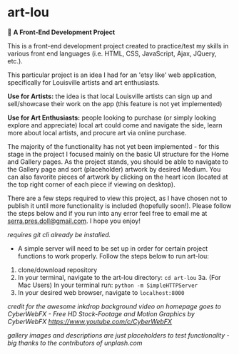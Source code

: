 # art-lou
:art: **A Front-End Development Project**

This is a front-end development project created to practice/test my skills in various front end languages (i.e. HTML, CSS, JavaScript, Ajax, JQuery, etc.). 

This particular project is an idea I had for an 'etsy like' web application, specifically for Louisville artists and art enthusiasts. 

**Use for Artists:** the idea is that local Louisville artists can sign up and sell/showcase their work on the app (this feature is not yet implemented)

**Use for Art Enthusiasts:** people looking to purchase (or simply looking explore and appreciate) local art could come and navigate the side, learn more about local artists, and procure art via online purchase.

The majority of the functionality has not yet been implemented - for this stage in the project I focused mainly on the basic UI structure for the Home and Gallery pages. As the project stands, you should be able to navigate to the Gallery page and sort (placeholder) artwork by desired Medium. You can also favorite pieces of artwork by clicking on the heart icon (located at the top right corner of each piece if viewing on desktop). 

There are a few steps required to view this project, as I have chosen not to publish it until more functionality is included (hopefully soon!). Please follow the steps below and if you run into any error feel free to email me at serra.pres.doll@gmail.com. I hope you enjoy!

*requires git cli already be installed.*

* A simple server will need to be set up in order for certain project functions to work properly. Follow the steps below to run art-lou:

1. clone/download repository
2. In your terminal, navigate to the art-lou directory: `cd art-lou`
3a. (For Mac Users) In your terminal run: `python -m SimpleHTTPServer`
4. In your desired web browser, navigate to `localhost:8000`

*credit for the awesome inkdrop background video on homepage goes to CyberWebFX - Free HD Stock-Footage and Motion Graphics by CyberWebFX https://www.youtube.com/c/CyberWebFX*

*gallery images and descriptions are just placeholders to test functionality - big thanks to the contributors of unplash.com*
